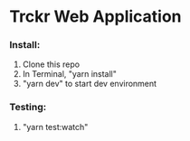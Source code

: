 # Trckr Web Application

### Install:
1. Clone this repo
2. In Terminal, "yarn install"
3. "yarn dev" to start dev environment

### Testing:
1. "yarn test:watch"
